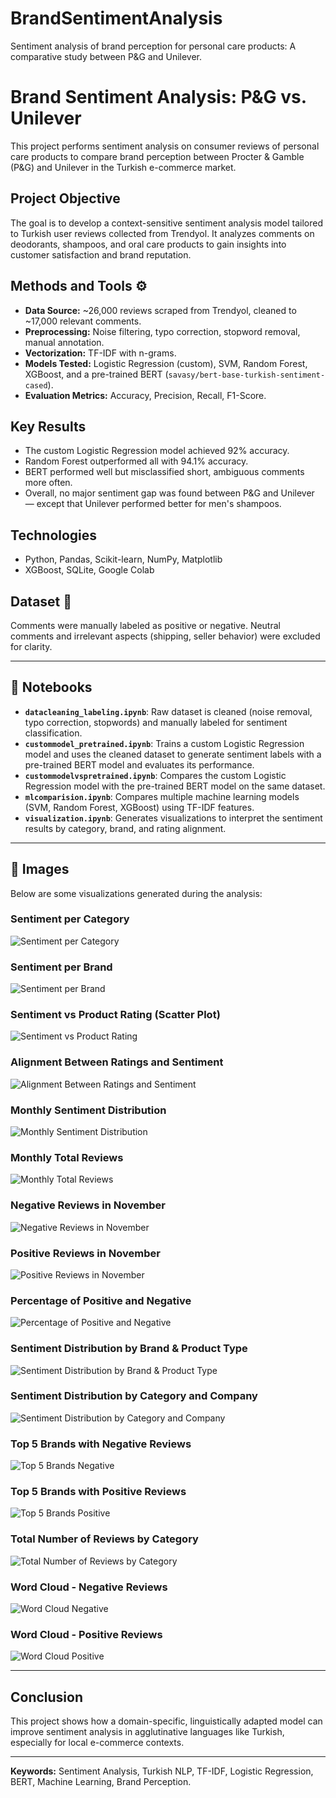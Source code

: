 # BrandSentimentAnalysis
Sentiment analysis of brand perception for personal care products: A comparative study between P&G and Unilever.

# Brand Sentiment Analysis: P&G vs. Unilever

This project performs sentiment analysis on consumer reviews of personal care products to compare brand perception between Procter & Gamble (P&G) and Unilever in the Turkish e-commerce market.

## Project Objective

The goal is to develop a context-sensitive sentiment analysis model tailored to Turkish user reviews collected from Trendyol. It analyzes comments on deodorants, shampoos, and oral care products to gain insights into customer satisfaction and brand reputation.

## Methods and Tools ⚙️

- **Data Source:** ~26,000 reviews scraped from Trendyol, cleaned to ~17,000 relevant comments.
- **Preprocessing:** Noise filtering, typo correction, stopword removal, manual annotation.
- **Vectorization:** TF-IDF with n-grams.
- **Models Tested:** Logistic Regression (custom), SVM, Random Forest, XGBoost, and a pre-trained BERT (`savasy/bert-base-turkish-sentiment-cased`).
- **Evaluation Metrics:** Accuracy, Precision, Recall, F1-Score.

## Key Results

- The custom Logistic Regression model achieved 92% accuracy.
- Random Forest outperformed all with 94.1% accuracy.
- BERT performed well but misclassified short, ambiguous comments more often.
- Overall, no major sentiment gap was found between P&G and Unilever — except that Unilever performed better for men's shampoos.

## Technologies

- Python, Pandas, Scikit-learn, NumPy, Matplotlib
- XGBoost, SQLite, Google Colab

## Dataset 📁

Comments were manually labeled as positive or negative. Neutral comments and irrelevant aspects (shipping, seller behavior) were excluded for clarity.

---

## 📂 Notebooks

- **`datacleaning_labeling.ipynb`**: Raw dataset is cleaned (noise removal, typo correction, stopwords) and manually labeled for sentiment classification.
- **`custommodel_pretrained.ipynb`**: Trains a custom Logistic Regression model and uses the cleaned dataset to generate sentiment labels with a pre-trained BERT model and evaluates its performance.
- **`custommodelvspretrained.ipynb`**: Compares the custom Logistic Regression model with the pre-trained BERT model on the same dataset.
- **`mlcomparision.ipynb`**: Compares multiple machine learning models (SVM, Random Forest, XGBoost) using TF-IDF features.
- **`visualization.ipynb`**: Generates visualizations to interpret the sentiment results by category, brand, and rating alignment.

---

## 📸 Images

Below are some visualizations generated during the analysis:

### Sentiment per Category
![Sentiment per Category](images/1.png)

### Sentiment per Brand
![Sentiment per Brand](images/2.png)

### Sentiment vs Product Rating (Scatter Plot)
![Sentiment vs Product Rating](images/download%20(1).png)

### Alignment Between Ratings and Sentiment
![Alignment Between Ratings and Sentiment](images/AlignmentBetweenRatingsandSentiment.png)

### Monthly Sentiment Distribution
![Monthly Sentiment Distribution](images/MonthlySentimentDistribution.png)

### Monthly Total Reviews
![Monthly Total Reviews](images/MonthlyTotalReviews.png)

### Negative Reviews in November
![Negative Reviews in November](images/NegRevonNov.png)

### Positive Reviews in November
![Positive Reviews in November](images/PosReviewsinNov.png)

### Percentage of Positive and Negative
![Percentage of Positive and Negative](images/PercentageofPosandNeg.png)

### Sentiment Distribution by Brand & Product Type
![Sentiment Distribution by Brand & Product Type](images/SentimentDistributionbyBrand&ProductType.png)

### Sentiment Distribution by Category and Company
![Sentiment Distribution by Category and Company](images/SentimentDistributionbyCategoryandCompany.png)

### Top 5 Brands with Negative Reviews
![Top 5 Brands Negative](images/Top5Brandsnegative.png)

### Top 5 Brands with Positive Reviews
![Top 5 Brands Positive](images/Top5Brandspositive.png)

### Total Number of Reviews by Category
![Total Number of Reviews by Category](images/TotalNumberofReviewsbyCategory.png)

### Word Cloud - Negative Reviews
![Word Cloud Negative](images/Wordcloudnegative.png)

### Word Cloud - Positive Reviews
![Word Cloud Positive](images/Wordcloudpos.png)

---

## Conclusion

This project shows how a domain-specific, linguistically adapted model can improve sentiment analysis in agglutinative languages like Turkish, especially for local e-commerce contexts.

---

**Keywords:** Sentiment Analysis, Turkish NLP, TF-IDF, Logistic Regression, BERT, Machine Learning, Brand Perception.
